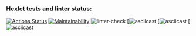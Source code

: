 ### Hexlet tests and linter status:
[![Actions Status](https://github.com/dariatop/frontend-project-lvl1/workflows/hexlet-check/badge.svg)](https://github.com/dariatop/frontend-project-lvl1/actions)
[![Maintainability](https://api.codeclimate.com/v1/badges/a99a88d28ad37a79dbf6/maintainability)](https://codeclimate.com/github/codeclimate/codeclimate/maintainability)
![linter-check](https://github.com/dariatop/frontend-project-lvl1/actions/workflows/linter-check.yml/badge.svg)
[![asciicast](https://asciinema.org/a/qCoEGlo3TVIt1UFA1JMM3hGBR)
[![asciicast](https://asciinema.org/a/Fh2KvPup28ke1MHd1AbqEV0fa)
[![asciicast](https://asciinema.org/connect/0eb2b640-b808-4d8a-bf3a-c5fa4cc394b0)